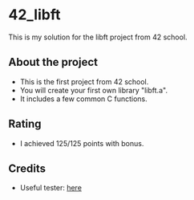 # 42_libft
This is my solution for the libft project from 42 school.

## About the project
- This is the first project from 42 school.
- You will create your first own library "libft.a".
- It includes a few common C functions.

## Rating
- I achieved 125/125 points with bonus.

## Credits
- Useful tester: [here](https://github.com/xicodomingues/francinette)